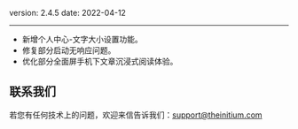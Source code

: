 version: 2.4.5
date: 2022-04-12

---

- 新增个人中心-文字大小设置功能。
- 修复部分启动无响应问题。
- 优化部分全面屏手机下文章沉浸式阅读体验。

## 联系我们

若您有任何技术上的问题，欢迎来信告诉我们：[support@theinitium.com](mailto:support@theinitium.com)